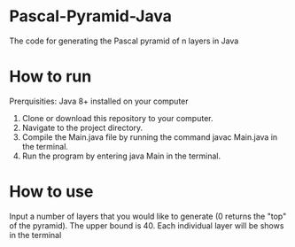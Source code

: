 # Pascal-Pyramid-Java
The code for generating the Pascal pyramid of n layers in Java

# How to run
Prerquisities: Java 8+ installed on your computer

1. Clone or download this repository to your computer.
2. Navigate to the project directory.
3. Compile the Main.java file by running the command javac Main.java in the terminal.
4. Run the program by entering java Main in the terminal.

# How to use
Input a number of layers that you would like to generate (0 returns the "top" of the pyramid). The upper bound is 40.
Each individual layer will be shows in the terminal

